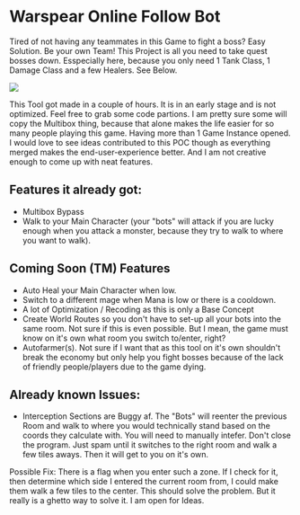 
# Warspear Online Follow Bot
Tired of not having any teammates in this Game to fight a boss? Easy Solution. Be your own Team! This Project is all you need to take quest bosses down. Esspecially here, because you only need 1 Tank Class, 1 Damage Class and a few Healers. See Below.

[![](https://res.cloudinary.com/marcomontalbano/image/upload/v1609086121/video_to_markdown/images/streamable--jeqbi5-c05b58ac6eb4c4700831b2b3070cd403.jpg)](https://streamable.com/jeqbi5 "")

This Tool got made in a couple of hours. It is in an early stage and is not optimized. Feel free to grab some code partions. I am pretty sure some will copy the Multibox thing, because that alone makes the life easier for so many people playing this game. Having more than 1 Game Instance opened. I would love to see ideas contributed to this POC though as everything merged makes the end-user-experience better. And I am not creative enough to come up with neat features.
## Features it already got:
- Multibox Bypass
- Walk to your Main Character (your "bots" will attack if you are lucky enough when you attack a monster, because they try to walk to where you want to walk).

## Coming Soon (TM) Features
- Auto Heal your Main Character when low.
- Switch to a different mage when Mana is low or there is a cooldown.
- A lot of Optimization / Recoding as this is only a Base Concept
- Create World Routes so you don't have to set-up all your bots into the same room. Not sure if this is even possible. But I mean, the game must know on it's own what room you switch to/enter, right?
- Autofarmer(s). Not sure if I want that as this tool on it's own shouldn't break the economy but only help you fight bosses because of the lack of friendly people/players due to the game dying.

## Already known Issues:
- Interception Sections are Buggy af. The "Bots" will reenter the previous Room and walk to where you would technically stand based on the coords they calculate with. You will need to manually intefer. Don't close the program. Just spam until it switches to the right room and walk a few tiles aways. Then it will get to you on it's own.

Possible Fix: There is a flag when you enter such a zone. If I check for it, then determine which side I entered the current room from, I could make them walk a few tiles to the center. This should solve the problem. But it really is a ghetto way to solve it. I am open for Ideas.

